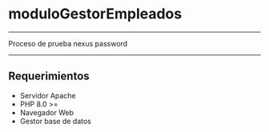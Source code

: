 # moduloGestorEmpleados

---

Proceso de prueba nexus password

---

## Requerimientos

- Servidor Apache
- PHP 8.0 >=
- Navegador Web
- Gestor base de datos
